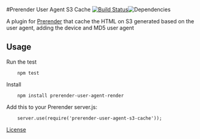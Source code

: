 #Prerender User Agent S3 Cache [![Build Status](https://travis-ci.org/Byte-Code/prerender-user-agent-s3-cache.svg?branch=master)](https://travis-ci.org/Byte-Code/prerender-user-agent-s3-cache)![Dependencies](https://david-dm.org/Byte-Code/prerender-user-agent-s3-cache.svg)

A plugin for [Prerender](https://github.com/prerender/prerender) that cache the HTML on S3 generated based 
on the user agent, adding the device and MD5 user agent

## Usage

Run the test

        npm test
        
Install

        npm install prerender-user-agent-render
        
Add this to your Prerender server.js:

        server.use(require('prerender-user-agent-s3-cache'));
        
[License](LICENSE)

